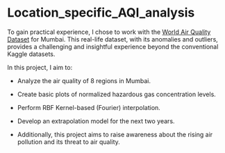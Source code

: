 # Location_specific_AQI_analysis

To gain practical experience, I chose to work with the [World Air Quality Dataset](https://aqicn.org/historical/#city:india/mumbai) for Mumbai. This real-life dataset, with its anomalies and outliers, provides a challenging and insightful experience beyond the conventional Kaggle datasets.

In this project, I aim to:

  - Analyze the air quality of 8 regions in Mumbai.
  
  - Create basic plots of normalized hazardous gas concentration levels.
  
  - Perform RBF Kernel-based (Fourier) interpolation.
  
  - Develop an extrapolation model for the next two years.
  
  - Additionally, this project aims to raise awareness about the rising air pollution and its threat to air quality.

